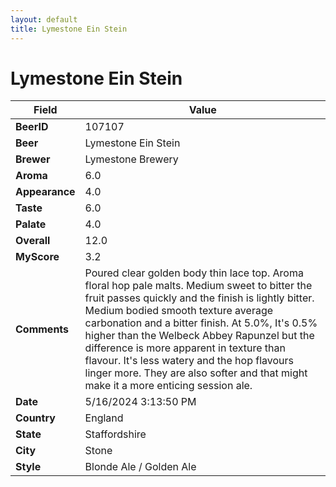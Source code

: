 ```yaml
---
layout: default
title: Lymestone Ein Stein 
---
```


# Lymestone Ein Stein 

| Field         | Value     |
|---------------|-----------|
| **BeerID** | 107107 |
| **Beer** | Lymestone Ein Stein  |
| **Brewer** | Lymestone Brewery |
| **Aroma** | 6.0 |
| **Appearance** | 4.0 |
| **Taste** | 6.0 |
| **Palate** | 4.0 |
| **Overall** | 12.0 |
| **MyScore** | 3.2 |
| **Comments** | Poured clear golden body thin lace top. Aroma floral hop pale malts. Medium sweet to bitter the fruit passes quickly and the finish is lightly bitter. Medium bodied smooth texture average carbonation and a bitter finish. At 5.0%, It's 0.5% higher than the Welbeck Abbey Rapunzel but the difference is more apparent in texture than flavour. It's less watery and the hop flavours linger more. They are also softer and that might make it a more enticing session ale. |
| **Date** | 5/16/2024 3:13:50 PM |
| **Country** | England |
| **State** | Staffordshire |
| **City** | Stone |
| **Style** | Blonde Ale / Golden Ale |
